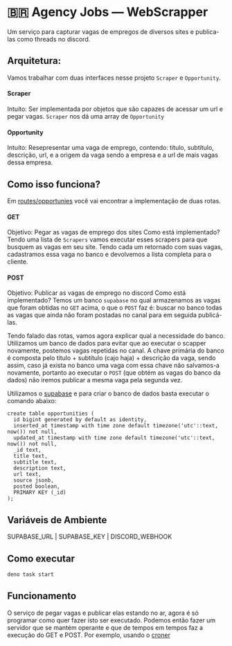 # 🇧🇷 Agency Jobs — WebScrapper

Um serviço para capturar vagas de empregos de diversos sites e publica-las como
threads no discord.

## Arquitetura:

Vamos trabalhar com duas interfaces nesse projeto `Scraper` e `Opportunity`.

#### Scraper

Intuíto: Ser implementada por objetos que são capazes de acessar um url e pegar
vagas. `Scraper` nos dá uma array de `Opportunity`

#### Opportunity

Intuíto: Resepresentar uma vaga de emprego, contendo: título, subtítulo,
descrição, url, e a origem da vaga sendo a empresa e a url de mais vagas dessa
empresa.

## Como isso funciona?

Em
[routes/opportunies](https://github.com/deco-sites/agency-jobs/blob/main/routes/opportunities.ts)
você vai encontrar a implementação de duas rotas.

#### GET

Objetivo: Pegar as vagas de emprego dos sites Como está implementado? Tendo uma
lista de `Scrapers` vamos executar esses scrapers para que busquem as vagas em
seu site. Tendo cada um retornado com suas vagas, cadastramos essa vaga no banco
e devolvemos a lista completa para o cliente.

#### POST

Objetivo: Publicar as vagas de emprego no discord Como está implementado? Temos
um banco `supabase` no qual armazenamos as vagas que foram obtidas no `GET`
acima, o que o `POST` faz é: buscar no banco todas as vagas que ainda não foram
postadas no canal para em seguida publicá-las.

Tendo falado das rotas, vamos agora explicar qual a necessidade do banco.
Utilizamos um banco de dados para evitar que ao executar o scapper novamente,
postemos vagas repetidas no canal. A chave primária do banco é composta pelo
título + subtítulo (cajo haja) + descrição da vaga, sendo assim, caso já exista
no banco uma vaga com essa chave não salvamos-a novamente, portanto ao executar
o `POST` (que obtém as vagas do banco da dados) não iremos publicar a mesma vaga
pela segunda vez.

Utilizamos o [supabase](https://supabase.com/) e para criar o banco de dados
basta executar o comando abaixo:

```
create table opportunities (
  id bigint generated by default as identity,
  inserted_at timestamp with time zone default timezone('utc'::text, now()) not null,
  updated_at timestamp with time zone default timezone('utc'::text, now()) not null,
  _id text,
  title text,
  subtitle text,
  description text,
  url text,
  source jsonb,
  posted boolean,
  PRIMARY KEY (_id)
);
```

## Variáveis de Ambiente

SUPABASE_URL | SUPABASE_KEY | DISCORD_WEBHOOK

## Como executar

```sh
deno task start
```

## Funcionamento

O serviço de pegar vagas e publicar elas estando no ar, agora é só programar
como quer fazer isto ser executado. Podemos então fazer um servidor que se
mantém operante e que de tempos em tempos faz a execução do GET e POST. Por
exemplo, usando o [croner](https://deno.land/x/croner@4.3.15)
